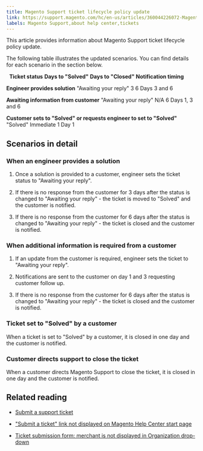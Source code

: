 ```yaml
---
title: Magento Support ticket lifecycle policy update
link: https://support.magento.com/hc/en-us/articles/360044226072-Magento-Support-ticket-lifecycle-policy-update
labels: Magento Support,about help center,tickets
---
```


This article provides information about Magento Support ticket lifecycle policy update.

The following table illustrates the updated scenarios. You can find details for each scenario in the section below.

 
**Ticket status**
**Days to "Solved"**
**Days to "Closed"**
**Notification timing**

**Engineer provides solution**
"Awaiting your reply"
3
6
Days 3 and 6

**Awaiting information from customer**
"Awaiting your reply"
N/A
6
Days 1, 3 and 6

**Customer sets to "Solved" or requests engineer to set to "Solved"**
"Solved"
Immediate
1
Day 1

## Scenarios in detail

### When an engineer provides a solution

1. Once a solution is provided to a customer, engineer sets the ticket status to "Awaiting your reply".

1. If there is no response from the customer for 3 days after the status is changed to "Awaiting your reply" - the ticket is moved to "Solved" and the customer is notified.

1. If there is no response from the customer for 6 days after the status is changed to "Awaiting your reply" - the ticket is closed and the customer is notified.

### When additional information is required from a customer

1. If an update from the customer is required, engineer sets the ticket to "Awaiting your reply".

1. Notifications are sent to the customer on day 1 and 3 requesting customer follow up.

1. If there is no response from the customer for 6 days after the status is changed to "Awaiting your reply" - the ticket is closed and the customer is notified.

### Ticket set to "Solved" by a customer

When a ticket is set to "Solved" by a customer, it is closed in one day and the customer is notified.

### Customer directs support to close the ticket

When a customer directs Magento Support to close the ticket, it is closed in one day and the customer is notified.

## Related reading

* [Submit a support ticket](https://support.magento.com/hc/en-us/articles/360019088251-Submit-a-support-ticket)

* ["Submit a ticket" link not displayed on Magento Help Center start page](https://support.magento.com/hc/en-us/articles/360020597871--Submit-a-ticket-link-not-displayed-on-Magento-Help-Center-start-page)

* [Ticket submission form: merchant is not displayed in Organization drop-down](https://support.magento.com/hc/en-us/articles/360043335371-Ticket-submission-form-merchant-is-not-displayed-in-Organization-drop-down)





